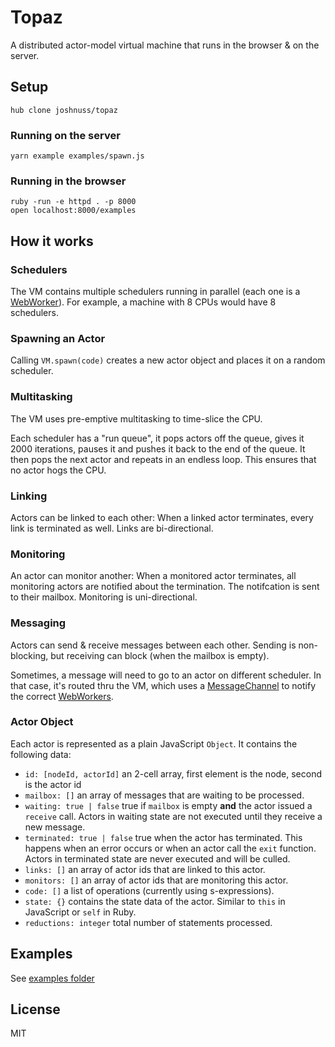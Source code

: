 # Topaz

A distributed actor-model virtual machine that runs in the browser & on the server.

## Setup

```
hub clone joshnuss/topaz
```

### Running on the server

```
yarn example examples/spawn.js
```

### Running in the browser

```
ruby -run -e httpd . -p 8000
open localhost:8000/examples
```

## How it works

### Schedulers

The VM contains multiple schedulers running in parallel (each one is a [WebWorker](https://developer.mozilla.org/en-US/docs/Web/API/Web_Workers_API)). For example, a machine with 8 CPUs would have 8 schedulers.

### Spawning an Actor

Calling `VM.spawn(code)` creates a new actor object and places it on a random scheduler.

### Multitasking

The VM uses pre-emptive multitasking to time-slice the CPU.

Each scheduler has a "run queue", it pops actors off the queue, gives it 2000 iterations, pauses it and pushes it back to the end of the queue. It then pops the next actor and repeats in an endless loop. This ensures that no actor hogs the CPU.

### Linking

Actors can be linked to each other: When a linked actor terminates, every link is terminated as well. Links are bi-directional.

### Monitoring

An actor can monitor another: When a monitored actor terminates, all monitoring actors are notified about the termination. The notifcation is sent to their mailbox. Monitoring is uni-directional.

### Messaging

Actors can send & receive messages between each other. Sending is non-blocking, but receiving can block (when the mailbox is empty).

Sometimes, a message will need to go to an actor on different scheduler. In that case, it's routed thru the VM, which uses a [MessageChannel](https://developer.mozilla.org/en-US/docs/Web/API/MessageChannel) to notify the correct [WebWorkers](https://developer.mozilla.org/en-US/docs/Web/API/Web_Workers_API).

### Actor Object

Each actor is represented as a plain JavaScript `Object`. It contains the following data:

- `id: [nodeId, actorId]` an 2-cell array, first element is the node, second is the actor id
- `mailbox: []` an array of messages that are waiting to be processed.
- `waiting: true | false` true if `mailbox` is empty **and** the actor issued a `receive` call. Actors in waiting state are not executed until they receive a new message.
- `terminated: true | false` true when the actor has terminated. This happens when an error occurs or when an actor call the `exit` function. Actors in terminated state are never executed and will be culled.
- `links: []` an array of actor ids that are linked to this actor.
- `monitors: []` an array of actor ids that are monitoring this actor.
- `code: []` a list of operations (currently using s-expressions).
- `state: {}` contains the state data of the actor. Similar to `this` in JavaScript or `self` in Ruby.
- `reductions: integer` total number of statements processed.


## Examples

See [examples folder](examples)

## License

MIT
